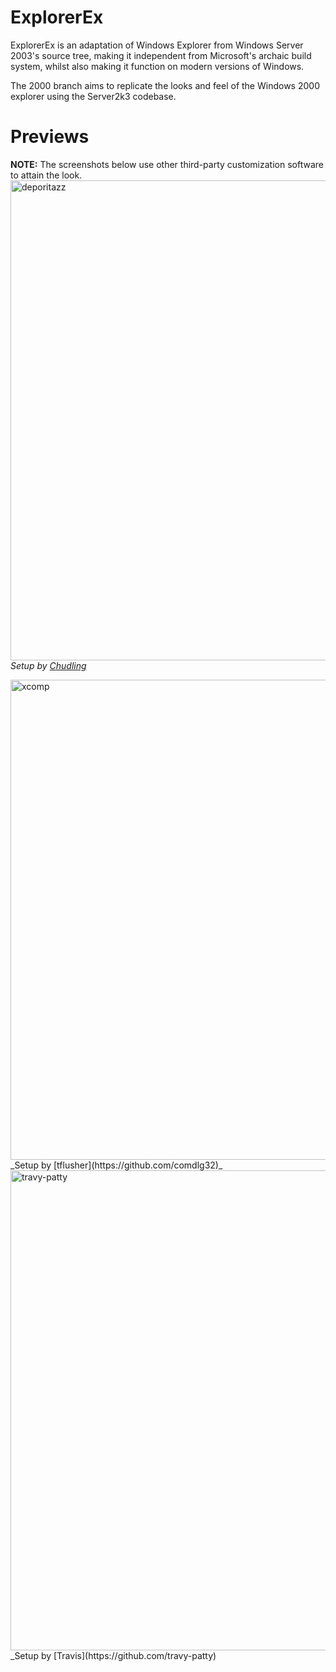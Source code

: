 # ExplorerEx
ExplorerEx is an adaptation of Windows Explorer from Windows Server 2003's source tree, making it independent from Microsoft's archaic build system, whilst also making it function on modern versions of Windows.

The 2000 branch aims to replicate the looks and feel of the Windows 2000 explorer using the Server2k3 codebase.

# Previews
**NOTE:** The screenshots below use other third-party customization software to attain the look.
<img width="1024" height="768" alt="deporitazz" src="https://github.com/user-attachments/assets/7d02f00b-2bad-42a3-9931-06af0b0278ff" />
_Setup by [Chudling](https://github.com/deporitazz)_ 

<img width="1024" height="768" alt="xcomp" src="https://github.com/user-attachments/assets/8a8e703b-d430-4212-87f8-cd0e3e24fc47" />
_Setup by [tflusher](https://github.com/comdlg32)_

<img width="1024" height="768" alt="travy-patty" src="https://github.com/user-attachments/assets/d22be634-569f-4759-a67f-94cef60afffc" />
_Setup by [Travis](https://github.com/travy-patty)
